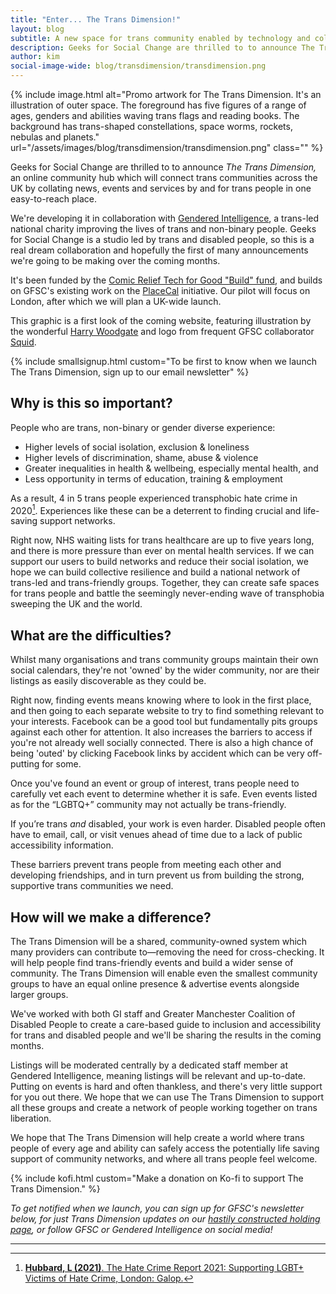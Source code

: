 ```yaml
---
title: "Enter... The Trans Dimension!"
layout: blog
subtitle: A new space for trans community enabled by technology and collaboration. 
description: Geeks for Social Change are thrilled to to announce The Trans Dimension, an online community hub which will connect trans communities across the UK by collating news, events and services by and for trans people in one easy-to-reach place.
author: kim
social-image-wide: blog/transdimension/transdimension.png
---
```


{% include image.html alt="Promo artwork for The Trans Dimension. It's an illustration of outer space. The foreground has five figures of a range of ages, genders and abilities waving trans flags and reading books. The background has trans-shaped constellations, space worms, rockets, nebulas and planets." url="/assets/images/blog/transdimension/transdimension.png" class="" %}

Geeks for Social Change are thrilled to to announce *The Trans Dimension,* an online community hub which will connect trans communities across the UK by collating news, events and services by and for trans people in one easy-to-reach place.

We're developing it in collaboration with [Gendered Intelligence](http://genderedintelligence.co.uk/), a trans-led national charity improving the lives of trans and non-binary people. Geeks for Social Change is a studio led by trans and disabled people, so this is a real dream collaboration and hopefully the first of many announcements we're going to be making over the coming months.

It's been funded by the [Comic Relief Tech for Good "Build" fund](https://techforgoodhub.co.uk/build-fund-2021), and builds on GFSC's existing work on the [PlaceCal](https://placecal.org/) initiative. Our pilot will focus on London, after which we will plan a UK-wide launch.

This graphic is a first look of the coming website, featuring illustration by the wonderful [Harry Woodgate](https://www.harrywoodgate.com/) and logo from frequent GFSC collaborator [Squid](https://studiosquid.co.uk/).

{% include smallsignup.html custom="To be first to know when we launch The Trans Dimension, sign up to our email newsletter" %}

## Why is this so important?

People who are trans, non-binary or gender diverse experience:

- Higher levels of social isolation, exclusion & loneliness
- Higher levels of discrimination, shame, abuse & violence
- Greater inequalities in health & wellbeing, especially mental health, and
- Less opportunity in terms of education, training & employment

As a result, 4 in 5 trans people experienced transphobic hate crime in 2020[^galop]. Experiences like these can be a deterrent to finding crucial and life-saving support networks.

Right now, NHS waiting lists for trans healthcare are up to five years long, and there is more pressure than ever on mental health services. If we can support our users to build networks and reduce their social isolation, we hope we can build collective resilience and build a national network of trans-led and trans-friendly groups. Together, they can create safe spaces for trans people and battle the seemingly never-ending wave of transphobia sweeping the UK and the world.

## What are the difficulties?

Whilst many organisations and trans community groups maintain their own social calendars, they're not 'owned' by the wider community, nor are their listings as easily discoverable as they could be. 

Right now, finding events means knowing where to look in the first place, and then going to each separate website to try to find something relevant to your interests. Facebook can be a good tool but fundamentally pits groups against each other for attention. It also increases the barriers to access if you're not already well socially connected. There is also a high chance of being 'outed' by clicking Facebook links by accident which can be very off-putting for some.

Once you've found an event or group of interest, trans people need to carefully vet each event to determine whether it is safe. Even events listed as for the “LGBTQ+” community may not actually be trans-friendly.

If you’re trans *and* disabled, your work is even harder. Disabled people often have to email, call, or visit venues ahead of time due to a lack of public accessibility information.

These barriers prevent trans people from meeting each other and developing friendships, and in turn prevent us from building the strong, supportive trans communities we need.

## How will we make a difference?

The Trans Dimension will be a shared, community-owned system which many providers can contribute to—removing the need for cross-checking. It will help people find trans-friendly events and build a wider sense of community. The Trans Dimension will enable even the smallest community groups to have an equal online presence & advertise events alongside larger groups. 

We've worked with both GI staff and Greater Manchester Coalition of Disabled People to create a care-based guide to inclusion and accessibility for trans and disabled people and we'll be sharing the results in the coming months.

Listings will be moderated centrally by a dedicated staff member at Gendered Intelligence, meaning listings will be relevant and up-to-date. Putting on events is hard and often thankless, and there's very little support for you out there. We hope that we can use The Trans Dimension to support all these groups and create a network of people working together on trans liberation.

We hope that The Trans Dimension will help create a world where trans people of every age and ability can safely access the potentially life saving support of community networks, and where all trans people feel welcome.

{% include kofi.html custom="Make a donation on Ko-fi to support The Trans Dimension." %}

_To get notified when we launch, you can sign up for GFSC's newsletter below, for just Trans Dimension updates on our [hastily constructed holding page](http://transdimension.uk/), or follow GFSC or Gendered Intelligence on social media!_

---

[^galop]: [**Hubbard, L (2021)**. The Hate Crime Report 2021: Supporting LGBT+ Victims  of Hate Crime, London: Galop.](https://galop.org.uk/resource/hate-crime-report-2021/)